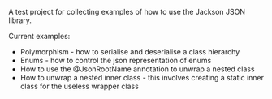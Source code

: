 A test project for collecting examples of how to use the Jackson JSON library.

Current examples:

* Polymorphism - how to serialise and deserialise a class hierarchy
* Enums - how to control the json representation of enums
* How to use the @JsonRootName annotation to unwrap a nested class
* How to unwrap a nested inner class - this involves creating a static inner class for the useless wrapper class

